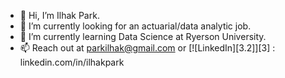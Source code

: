 - 👋 Hi, I’m Ilhak Park.
- 👀 I’m currently looking for an actuarial/data analytic job.
- 🌱 I’m currently learning Data Science at Ryerson University.
- 📫 Reach out at parkilhak@gmail.com or [![LinkedIn][3.2]][3] : linkedin.com/in/ilhakpark

<!---
IlhakPark/IlhakPark is a ✨ special ✨ repository because its `README.md` (this file) appears on your GitHub profile.
You can click the Preview link to take a look at your changes.
--->
